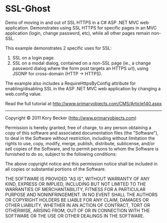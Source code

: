 SSL-Ghost
=========

Demo of moving in and out of SSL HTTPS in a C# ASP .NET MVC web application. Demonstrates using SSL HTTPS for specific pages in an MVC application (login, change password, etc), while all other pages remain non-SSL.

This example demonstrates 2 specific uses for SSL:

1. SSL on a login page.
2. SSL on a modal dialog, contained on a non-SSL page (ie., a change password dialog where the form post targets an HTTPS url), using JSONP for cross-domain (HTTP -> HTTPS).

The example also includes a RequireHttpsByConfig attribute for enabling/disabling SSL in the ASP .NET MVC web application by changing a web.config value.

Read the full tutorial at http://www.primaryobjects.com/CMS/Article140.aspx

---
Copyright © 2011 Kory Becker (http://www.primaryobjects.com)

Permission is hereby granted, free of charge, to any person obtaining
a copy of this software and associated documentation files (the
"Software"), to deal in the Software without restriction, including
without limitation the rights to use, copy, modify, merge, publish,
distribute, sublicense, and/or sell copies of the Software, and to
permit persons to whom the Software is furnished to do so, subject to
the following conditions:

The above copyright notice and this permission notice shall be
included in all copies or substantial portions of the Software.

THE SOFTWARE IS PROVIDED "AS IS", WITHOUT WARRANTY OF ANY KIND,
EXPRESS OR IMPLIED, INCLUDING BUT NOT LIMITED TO THE WARRANTIES OF
MERCHANTABILITY, FITNESS FOR A PARTICULAR PURPOSE AND
NONINFRINGEMENT. IN NO EVENT SHALL THE AUTHORS OR COPYRIGHT HOLDERS BE
LIABLE FOR ANY CLAIM, DAMAGES OR OTHER LIABILITY, WHETHER IN AN ACTION
OF CONTRACT, TORT OR OTHERWISE, ARISING FROM, OUT OF OR IN CONNECTION
WITH THE SOFTWARE OR THE USE OR OTHER DEALINGS IN THE SOFTWARE.
